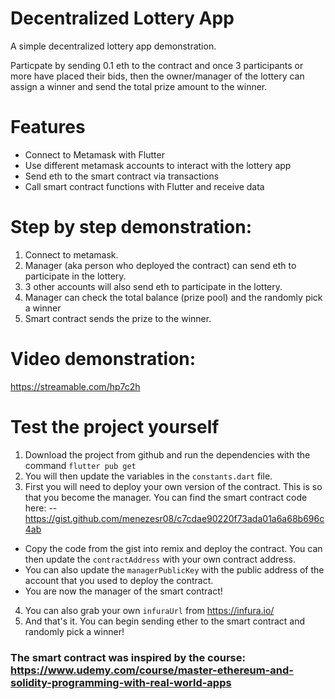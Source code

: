 # Decentralized Lottery App

A simple decentralized lottery app demonstration. 

Particpate by sending 0.1 eth to the contract and once 3 participants or more have placed their bids, then the owner/manager of the lottery can assign a winner and send the total prize amount to the winner.

# Features

- Connect to Metamask with Flutter
- Use different metamask accounts to interact with the lottery app
- Send eth to the smart contract via transactions
- Call smart contract functions with Flutter and receive data

# Step by step demonstration: 

1) Connect to metamask.
2) Manager (aka person who deployed the contract) can send eth to participate in the lottery.
3) 3 other accounts will also send eth to participate in the lottery.
4) Manager can check the total balance (prize pool) and the randomly pick a winner
5) Smart contract sends the prize to the winner.

# Video demonstration: 
https://streamable.com/hp7c2h

# Test the project yourself
1) Download the project from github and run the dependencies with the command `flutter pub get`
2) You will then update the variables in the `constants.dart` file.
3) First you will need to deploy your own version of the contract. This is so that you become the manager. You can find the smart contract code here:         -- https://gist.github.com/menezesr08/c7cdae90220f73ada01a6a68b696c4ab
- Copy the code from the gist into remix and deploy the contract. You can then update the `contractAddress` with your own contract address.
- You can also update the `managerPublicKey` with the public address of the account that you used to deploy the contract.
- You are now the manager of the smart contract!
4) You can also grab your own `infuraUrl` from https://infura.io/
5) And that's it. You can begin sending ether to the smart contract and randomly pick a winner!

  
### The smart contract was inspired by the course: https://www.udemy.com/course/master-ethereum-and-solidity-programming-with-real-world-apps

